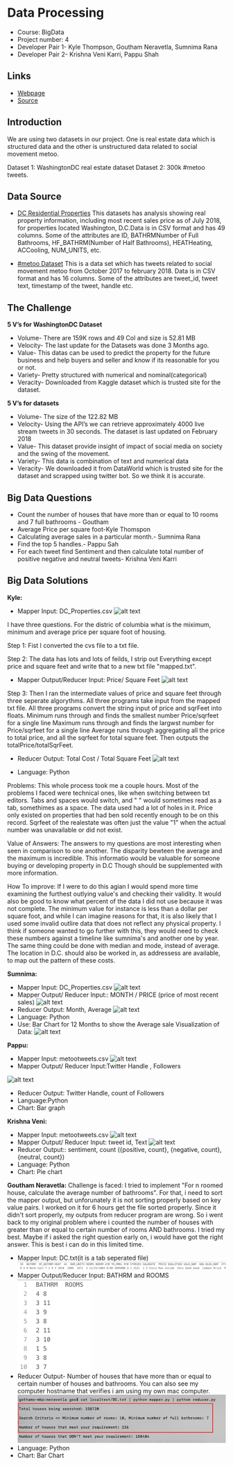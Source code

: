 # Data Processing
- Course: BigData
- Project number: 4
- Developer Pair 1- Kyle Thompson, Goutham Neravetla, Sumnima Rana
- Developer Pair 2- Krishna Veni Karri, Pappu Shah


## Links
- [Webpage](https://sumnimarana1.github.io/MapReduceProjectGroup4/ "MapReduce Project group 4")
- [Source](https://github.com/sumnimarana1/MapReduceProjectGroup4 "MapReduce Project group 4")

## Introduction

We are using two datasets in our project.
One is real estate data which is structured data and the other is unstructured data related to social movement metoo.

Dataset 1: WashingtonDC real estate dataset
Dataset 2: 300k #metoo tweets.



## Data Source
- [DC Residential Properties](https://www.kaggle.com/christophercorrea/dc-residential-properties "Website for dataset")
This datasets has analysis showing real property information, including most recent sales price as of July 2018, for properties located Washington, D.C.Data is in CSV format and has 49 columns. Some of the attributes are ID, BATHRMNumber of Full Bathrooms, HF_BATHRM(Number of Half Bathrooms), HEATHeating, ACCooling, NUM_UNITS, etc.

- [#metoo Dataset](https://data.world/rdeeds/350k-metoo-tweets)
This is a data set which has tweets related to social movement metoo from October 2017 to february 2018. Data is in CSV format and has 16 columns. Some of the attributes are tweet_id, tweet text, timestamp of the tweet, handle etc.



## The Challenge

**5 V’s for WashingtonDC Dataset**
- Volume- There are 159K rows and 49 Col and size is 52.81 MB
- Velocity- The last update for the Datasets was done 3 Months ago.
- Value- This datas can be used to predict the property for the future business and help buyers and seller and know if its reasonable for you or not.
- Variety- Pretty structured with numerical and nominal(categorical)
- Veracity- Downloaded from Kaggle dataset which is trusted site for the dataset.

**5 V’s for datasets**
- Volume- The size of the 122.82 MB
- Velocity- Using the API’s we can retrieve approximately 4000 live stream tweets in 30 seconds. The dataset is last updated on February 2018
- Value- This dataset provide insight of impact of social media on society and the swing of the movement.
- Variety- This data is combination of text and numerical data
- Veracity- We downloaded it from DataWorld which is trusted site for the dataset and scrapped using twitter bot. So we think it is accurate.

## Big Data Questions
- Count the number of houses that have more than or equal to 10 rooms and 7 full bathrooms  - Goutham
- Average Price per square foot-Kyle Thomspon
- Calculating average sales in a particular month.- Sumnima Rana
- Find the top 5 handles.- Pappu Sah
- For each tweet find Sentiment and then calculate total number of positive negative and neutral tweets-  Krishna Veni Karri


## Big Data Solutions

**Kyle:**
* Mapper Input: DC_Properties.csv
![alt text](https://github.com/Sumnimarana1/MapReduceProjectGroup4/blob/master/rana/images/mapper.png)

I have three questions. For the distric of columbia what is the miximum, minimum and average price per square foot of housing.

Step 1: Fist I converted the cvs file to a txt file.

Step 2: The data has lots and lots of feilds, I strip out Everything except price and square feet and write
that to a new txt file "mapped.txt".

* Mapper Output/Reducer Input: Price/ Square Feet
![alt text](https://github.com/Sumnimarana1/MapReduceProjectGroup4/blob/master/thompson/Pictures/mapper.PNG)

Step 3: Then I ran the intermediate values of price and square feet through three seperate algorythms.
All three programs take input from the mapped txt file.
All three programs convert the string input of price and sqrFeet into floats.
Minimum runs through and finds the smallest number Price/sqrfeet for a single line
Maximum runs through and finds the largwst number for Price/sqrfeet for a single line
Average runs through aggregating all the price to total price, and all the sqrfeet for total square feet.
Then outputs the totalPrice/totalSqrFeet.

* Reducer Output: Total Cost / Total Square Feet
![alt text](https://github.com/Sumnimarana1/MapReduceProjectGroup4/blob/master/thompson/Pictures/price_sqft.PNG)

* Language: Python


Problems: This whole process took me a couple hours. Most of the problems I faced were technical ones, like when switching between txt editors.
Tabs and spaces would switch, and " " would sometimes read as a tab, somethimes as a space. 
The data used had a lot of holes in it. Price only existed on properties that had ben sold recently enough to be on this record.
Sqrfeet of the realestate was often just the value "1" when the actual number was unavailable or did not exist.

Value of Answers: The answers to my questions are most interesting when seen in comparison to one another. The disparity bewteen the average and the maximum is incredible. This informatio would be valuable for someone buying or developing property in D.C
Though should be supplemented with more information.

How To improve: If I were to do this agian I would spend more time examining the furthest outlying value's and checking their validity. 
It would also be good to know what percent of the data I did not use because it was not complete. 
The minimum value for instance is less than a dollar per square foot, and while I can imagine reasons for that, it is also likely 
that I used some invalid outlire data that does not reflect any physical property.
I think if someone wanted to go further with this, they would need to check these numbers against a timeline like sumnima's and another one by year. The same thing could be done with median and mode, instead of average. 
The location in D.C. should also be worked in, as addressess are available, to map out the pattern of these costs. 

**Sumnima:**
* Mapper Input: DC_Properties.csv
 ![alt text](https://github.com/Sumnimarana1/MapReduceProjectGroup4/blob/master/rana/images/mapper.png)
* Mapper Output/ Reducer Input:: MONTH / PRICE (price of most recent sales)
 ![alt text](https://github.com/Sumnimarana1/MapReduceProjectGroup4/blob/master/rana/images/MapperO.png)
* Reducer Output: Month, Average
 ![alt text](https://github.com/Sumnimarana1/MapReduceProjectGroup4/blob/master/rana/images/ReducerO.png)
* Language: Python
* Use: Bar Chart for 12 Months to show the Average sale
Visualization of Data:
 ![alt text](https://github.com/Sumnimarana1/MapReduceProjectGroup4/blob/master/rana/images/AverageSalebyMonthChart.PNG)

**Pappu:**
* Mapper Input: metootweets.csv
![alt text](https://github.com/Sumnimarana1/MapReduceProjectGroup4/blob/master/karri/images/mapper_input.PNG)
* Mapper Output/ Reducer Input:Twitter Handle , Followers

![alt text](https://github.com/Sumnimarana1/MapReduceProjectGroup4/blob/master/karri/images/sah_output.PNG)
* Reducer Output: Twitter Handle, count of Followers
* Language:Python
* Chart: Bar graph

**Krishna Veni:**
* Mapper Input: metootweets.csv
![alt text](https://github.com/Sumnimarana1/MapReduceProjectGroup4/blob/master/karri/images/mapper_input.PNG)
* Mapper Output/ Reducer Input: tweet id, Text
![alt text](https://github.com/Sumnimarana1/MapReduceProjectGroup4/blob/master/karri/images/Reducer_input.PNG)
* Reducer Output::  sentiment, count ({positive, count}, {negative, count}, {neutral, count})
* Language:  Python
* Chart: Pie chart

**Goutham Neravetla:**
Challenge is faced: I tried to implement "For n roomed house, calculate the average number of bathrooms". For that, i need to sort the mapper output, but unforunately it is not sorting properly based on key value pairs. I worked on it for 6 hours get the file sorted properly. Since it didn't sort properly, my outputs from reducer program are wrong. So i went back to my original problem where i counted the number of houses with greater than or equal to certain number of rooms AND bathrooms. I tried my best. Maybe if i asked the right question early on, i would have got the right answer. This is best i can do in this limited time.
* Mapper Input: DC.txt(it is a tab seperated file)
![alt text](neravetla/images/neramapperinput.png)
* Mapper Output/Reducer Input: BATHRM and ROOMS <br />
![alt text](neravetla/images/nerareducerinput.png)
* Reducer Output- Number of houses that have more than or equal to certain number of houses and bathrooms. You can also see my computer hostname that verifies i am using my own mac computer.
![alt text](neravetla/images/nerareduceroutput.png)
* Language: Python
* Chart: Bar Chart
